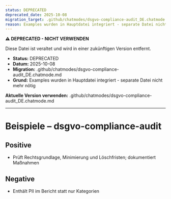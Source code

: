 ```yaml
---
status: DEPRECATED
deprecated_date: 2025-10-08
migration_target: .github/chatmodes/dsgvo-compliance-audit_DE.chatmode.md
reason: Examples wurden in Hauptdatei integriert - separate Datei nicht mehr nötig
---
```


**⚠️ DEPRECATED - NICHT VERWENDEN**

Diese Datei ist veraltet und wird in einer zukünftigen Version entfernt.

- **Status:** DEPRECATED
- **Datum:** 2025-10-08
- **Migration:** .github/chatmodes/dsgvo-compliance-audit_DE.chatmode.md
- **Grund:** Examples wurden in Hauptdatei integriert - separate Datei nicht mehr nötig

**Aktuelle Version verwenden:** .github/chatmodes/dsgvo-compliance-audit_DE.chatmode.md

---

# Beispiele – dsgvo-compliance-audit

## Positive
- Prüft Rechtsgrundlage, Minimierung und Löschfristen; dokumentiert Maßnahmen

## Negative
- Enthält PII im Bericht statt nur Kategorien

